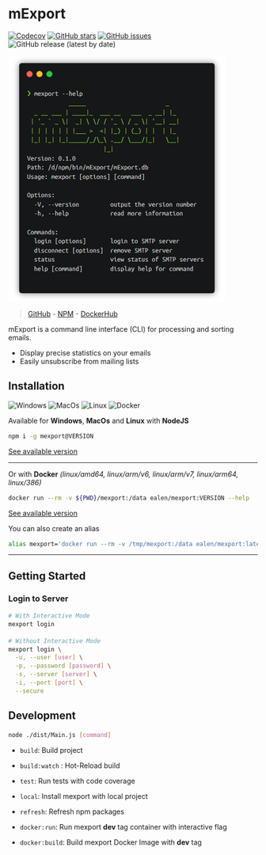 # mExport

[![Codecov](https://img.shields.io/codecov/c/github/ealenn/mExport?style=for-the-badge&logo=codecov)](https://codecov.io/gh/Ealenn/mExport)
[![GitHub stars](https://img.shields.io/github/stars/Ealenn/mExport?style=for-the-badge&logo=github)](https://github.com/Ealenn/mExport/stargazers)
[![GitHub issues](https://img.shields.io/github/issues/Ealenn/mExport?style=for-the-badge&logo=github)](https://github.com/Ealenn/mExport/issues)
![GitHub release (latest by date)](https://img.shields.io/github/v/release/ealenn/mExport?style=for-the-badge)

![](./preview.png)

> [GitHub](https://github.com/Ealenn/mExport) - [NPM](https://www.npmjs.com/package/mexport) - [DockerHub](https://hub.docker.com/r/ealen/mexport)

mExport is a command line interface (CLI) for processing and sorting emails.

- Display precise statistics on your emails 
- Easily unsubscribe from mailing lists

## Installation

![Windows](https://img.shields.io/badge/-Windows-grey?style=flat&logo=windows)
![MacOs](https://img.shields.io/badge/-Mac-grey?style=flat&logo=apple)
![Linux](https://img.shields.io/badge/-Linux-grey?style=flat&logo=linux)
![Docker](https://img.shields.io/badge/-Docker-grey?style=flat&logo=docker)

Available for **Windows**, **MacOs** and **Linux** with **NodeJS** 
``` bash
npm i -g mexport@VERSION
```
[See available version](https://www.npmjs.com/package/mexport?activeTab=versions)

---

Or with **Docker** *(linux/amd64, linux/arm/v6, linux/arm/v7, linux/arm64, linux/386)*
``` bash
docker run --rm -v ${PWD}/mexport:/data ealen/mexport:VERSION --help
```
[See available version](https://hub.docker.com/r/ealen/mexport/tags)

You can also create an alias
``` bash
alias mexport='docker run --rm -v /tmp/mexport:/data ealen/mexport:latest'
```
---

## Getting Started

### Login to Server

``` bash
# With Interactive Mode
mexport login

# Without Interactive Mode
mexport login \
  -u, --user [user] \
  -p, --password [password] \
  -s, --server [server] \
  -i, --port [port] \
  --secure
```

## Development

``` bash
node ./dist/Main.js [command]
```

- `build`: Build project
- `build:watch` : Hot-Reload build

- `test`: Run tests with code coverage
- `local`: Install mexport with local project
- `refresh`: Refresh npm packages

- `docker:run`: Run mexport **dev** tag container with interactive flag
- `docker:build`: Build mexport Docker Image with **dev** tag
